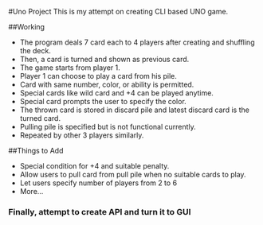 #Uno Project
This is my attempt on creating CLI based UNO game.

##Working
- The program deals 7 card each to 4 players after creating and shuffling the deck.
- Then, a card is turned and shown as previous card.
- The game starts from player 1.
- Player 1 can choose to play a card from his pile.
- Card with same number, color, or ability is permitted.
- Special cards like wild card and +4 can be played anytime.
- Special card prompts the user to specify the color.
- The thrown card is stored in discard pile and latest discard card is the turned card.
- Pulling pile is specified but is not functional currently.
- Repeated by other 3 players similarly.

##Things to Add
- Special condition for +4 and suitable penalty.
- Allow users to pull card from pull pile when no suitable cards to play.
- Let users specify number of players from 2 to 6
- More...

### Finally, attempt to create API and turn it to GUI